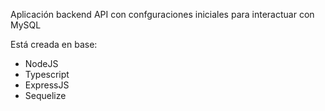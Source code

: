Aplicación backend API con confguraciones iniciales para interactuar con MySQL

Está creada en base:

* NodeJS
* Typescript
* ExpressJS
* Sequelize